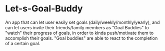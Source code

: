 # Let-s-Goal-Buddy
An app that can let user easily set goals (daily/weekly/monthly/yearly), and can let users invite their friends/family members as "Goal Buddies" to "watch" their progress of goals, in order to kinda push/motivate them to accomplish their goals. "Goal buddies" are able to react to the completion of a certain goal.
